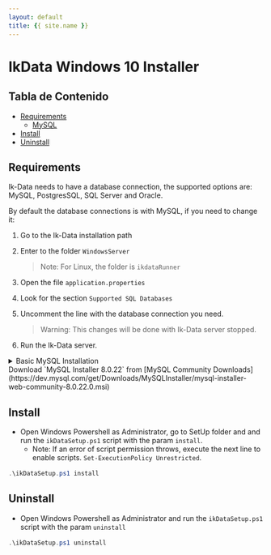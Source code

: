 ```yaml
---
layout: default
title: {{ site.name }}
---
```

<!-- markdownlint-disable headings -->
<!-- markdownlint-disable no-inline-html -->

# IkData Windows 10 Installer <!-- omit in toc -->

<div class="toc" markdown="1">

## Tabla de Contenido<!-- omit in toc -->

- [Requirements](#requirements)
  - [MySQL](#mysql)
- [Install](#install)
- [Uninstall](#uninstall)

</div>

## Requirements

Ik-Data needs to have a database connection, the supported options are: MySQL, PostgresSQL, SQL Server and Oracle.

By default the database connections is with MySQL, if you need to change it:

1. Go to the Ik-Data installation path
2. Enter to the folder `WindowsServer`
    >Note: For Linux, the folder is `ikdataRunner`

3. Open the file `application.properties`
4. Look for the section `Supported SQL Databases`
5. Uncomment the line with the database connection you need.
    >Warning: This changes will be done with Ik-Data server stopped.

6. Run the Ik-Data server.

<details>
<summary>Basic MySQL Installation</summary>
<div markdown='1'>

### MySQL

1. Download `MySQL Installer 8.0.22` from [MySQL Community Downloads](https://dev.mysql.com/get/Downloads/MySQLInstaller/mysql-installer-web-community-8.0.22.0.msi)

2. Open `MySQL Installer 8.0.22` and select Custom option.

   ![mysql-inst1](imgs/mysql-inst1.png)

3. In the Available Products select:

   - `MySQL Server 8.0.21`
   - `MySQL ODBC`

   ![mysql-inst2](imgs/mysql-inst2.png)

4. Select Standalone option and continue with the installation.

   ![mysql-inst3](imgs/mysql-inst3.png)

</div>
</details>
Download `MySQL Installer 8.0.22` from [MySQL Community Downloads](https://dev.mysql.com/get/Downloads/MySQLInstaller/mysql-installer-web-community-8.0.22.0.msi)

## Install

- Open Windows Powershell as Administrator, go to SetUp folder and and run the `ikDataSetup.ps1` script with the param `install`.
  - Note: If an error of script permission throws, execute the next line to enable scripts. `Set-ExecutionPolicy Unrestricted`.

````PowerShell
.\ikDataSetup.ps1 install
````

## Uninstall

- Open Windows Powershell as Administrator and run the `ikDataSetup.ps1` script with the param `uninstall`

````PowerShell
.\ikDataSetup.ps1 uninstall
````
